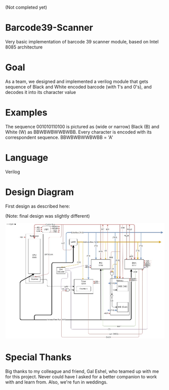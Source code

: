 (Not completed yet)

# Barcode39-Scanner
Very basic implementation of barcode 39 scanner module, based on Intel 8085 architecture

# Goal
As a team, we designed and implemented a verilog module that gets sequence of Black and White encoded barcode (with 1's and 0's), and decodes it into its character value

# Examples
The sequence 001010110100 is pictured as (wide or narrow) Black (B) and White (W) as BBWBWBWWBWBB.
Every character is encoded with its correspondent sequence.
BBWBWBWWBWBB = 'A'

# Language
Verilog

# Design Diagram
First design as described here:

(Note: final design was slightly different)

![alt text](https://github.com/lejrn/Barcode39-Scanner/blob/main/23082020v1.3.jpg?raw=true)

# Special Thanks
Big thanks to my colleague and friend, Gal Eshel, who teamed up with me for this project. Never could have I asked for a better companion to work with and learn from. Also, we're fun in weddings.
